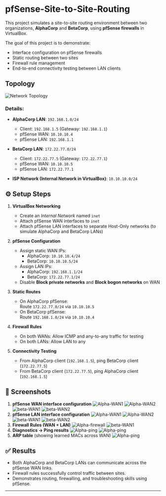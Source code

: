 # pfSense-Site-to-Site-Routing
This project simulates a site-to-site routing environment between two organizations, **AlphaCorp** and **BetaCorp**, using **pfSense firewalls** in VirtualBox. 

The goal of this project is to demonstrate:
- Interface configuration on pfSense firewalls
- Static routing between two sites
- Firewall rule management
- End-to-end connectivity testing between LAN clients

## Topology
![Network Topology](screenshots/diagram.png)

### Details:
- **AlphaCorp LAN**: `192.168.1.0/24`  
  - Client: `192.168.1.5` (Gateway: `192.168.1.1`)  
  - pfSense WAN: `10.10.10.4`  
  - pfSense LAN: `192.168.1.1`

- **BetaCorp LAN**: `172.22.77.0/24`  
  - Client: `172.22.77.5` (Gateway: `172.22.77.1`)  
  - pfSense WAN: `10.10.10.5`  
  - pfSense LAN: `172.22.77.1`

- **ISP Network (Internal Network in VirtualBox)**: `10.10.10.0/24`  

## ⚙️ Setup Steps
1. **VirtualBox Networking**
   - Create an *Internal Network* named `inet`
   - Attach pfSense WAN interfaces to `inet`
   - Attach pfSense LAN interfaces to separate Host-Only networks (to simulate AlphaCorp and BetaCorp LANs)

2. **pfSense Configuration**
   - Assign static WAN IPs:
     - AlphaCorp: `10.10.10.4/24`
     - BetaCorp: `10.10.10.5/24`
   - Assign LAN IPs:
     - AlphaCorp: `192.168.1.1/24`
     - BetaCorp: `172.22.77.1/24`
   - Disable **Block private networks** and **Block bogon networks** on WAN

3. **Static Routes**
   - On AlphaCorp pfSense:  
     Route `172.22.77.0/24` via `10.10.10.5`
   - On BetaCorp pfSense:  
     Route `192.168.1.0/24` via `10.10.10.4`

4. **Firewall Rules**
   - On both WANs: Allow ICMP and any-to-any traffic for testing
   - On both LANs: Allow LAN to any

5. **Connectivity Testing**
   - From AlphaCorp client (`192.168.1.5`), ping BetaCorp client (`172.22.77.5`)
   - From BetaCorp client (`172.22.77.5`), ping AlphaCorp client (`192.168.1.5`)

## 📸 Screenshots
1. **pfSense WAN interface configuration**
![Alpha-WAN1](screenshots/Alpha-wan1.png)
![Alpha-WAN2](screenshots/Alpha-wan2.png)
![beta-WAN1](screenshots/beta-wan1.png)
![beta-WAN2](screenshots/beta-wan2.png)
3. **pfSense LAN interface configuration**
![Alpha-WAN1](screenshots/Alpha-lan1.png)
![Alpha-WAN2](screenshots/Alpha-lan2.png)
![beta-WAN1](screenshots/beta-lan1.png)
![beta-WAN2](screenshots/beta-lan2.png) 
4. **Firewall Rules (WAN + LAN)**
![Alpha-firewall](screenshots/alpha-firewall-ipsec.png)
![beta-WAN1](screenshots/beta-firewall-ipsec.png)
5. **Diagnostics → Ping results**
![Alpha-ping](screenshots/alpha-ping.png)
![Alpha-ping](screenshots/ping-beta.png)
7. **ARP table** (showing learned MACs across WAN)
![Alpha-ping](screenshots/ARP-table.png)

## ✅ Results
- Both AlphaCorp and BetaCorp LANs can communicate across the pfSense WAN links.  
- Firewall rules successfully control traffic between sites.  
- Demonstrates routing, firewalling, and troubleshooting skills using pfSense.  

---
